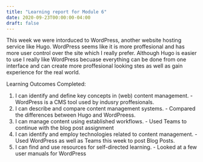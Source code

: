 ```yaml
---
title: "Learning report for Module 6"
date: 2020-09-23T00:00:00-04:00
draft: false
---
```



This week we were intorduced to WordPress, another website hosting service like Hugo. WordPress seems like it is more proffesional and has more user control over the site which I really prefer. Although Hugo is easier to use I really like WordPress becuase everything can be done from one interface and can create more proffesional looking stes as well as gain experience for the real world.

Learning Outcomes Completed:
1. I can identify and define key concepts in (web) content management. - WordPress is a CMS tool used by indusry proffesionals.
2. I can describe and compare content management systems. - Compared the differences between Hugo and WordPreess.
3. I can manage content using established workflows. - Used Teams to continue with the blog post assignment
4. I can identify and employ technologies related to content management. - Used WordPress as well as Teams this week to post Blog Posts.
5. I can find and use resources for self-directed learning. - Looked at a few user manuals for WordPress




